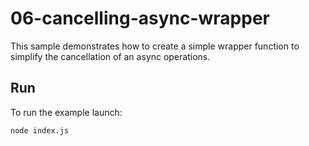 # 06-cancelling-async-wrapper

This sample demonstrates how to create a simple wrapper function to simplify the cancellation of an async operations.

## Run

To run the example launch:

```
node index.js
```
